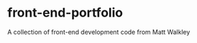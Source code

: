 front-end-portfolio
===================

A collection of front-end development code from Matt Walkley
